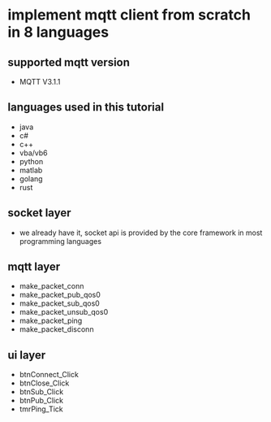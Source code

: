 # implement mqtt client from scratch in 8 languages

## supported mqtt version
- MQTT V3.1.1

## languages used in this tutorial
- java
- c#
- c++
- vba/vb6
- python
- matlab
- golang
- rust

## socket layer
- we already have it, socket api is provided by the core framework in most programming languages

## mqtt layer
- make_packet_conn
- make_packet_pub_qos0
- make_packet_sub_qos0
- make_packet_unsub_qos0
- make_packet_ping
- make_packet_disconn

## ui layer
- btnConnect_Click
- btnClose_Click
- btnSub_Click
- btnPub_Click
- tmrPing_Tick